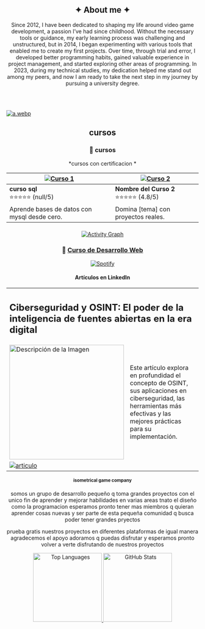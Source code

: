 
<!-- xxxxxxxxxxxxxxxxxxxxxxxxxxxxxxxxxxxxxxxxxxxxxxxxxxxxxxxxxxxxxxxxxxxxxxxxxxxxxxxxxxxxxxxxxxxxxxx Sobre mi   xxxxxxxxxxxxxxxxxxxxxxxxxxxxxxxxxxxxxxxxxxxxxxxxxxxxxxxxxxxxxxxxxxxxxxxxxxxxxxxxxxxxxxxxxxxxxxx -->
<section align="center"> 

<h1> ✦ About me ✦ </h1>

<p>
       Since 2012, I have been dedicated to shaping my life around video game development, a passion I’ve had since childhood. Without the necessary tools or guidance, my early learning process was challenging and unstructured, but in 2014, I began experimenting with
       various tools that enabled me to create my first projects. Over time, through trial and error, I developed better programming habits, gained valuable experience in project management, and started exploring other areas of programming. In 2023, during my
       technical studies, my dedication helped me stand out among my peers, and now I am ready to take the next step in my journey by pursuing a university degree.
</p> <br> </br> </section>

<!-- banner --> 

[![a.webp](https://i.postimg.cc/7ZMmj0Ss/a.webp)](https://postimg.cc/pmrfF9Gz)

<!-- xxxxxxxxxxxxxxxxxxxxxxxxxxxxxxxxxxxxxxxxxxxxxxxxxxxxxxxxxxxxxxxxxxxxxxxxxxxxxxxxxxxxxxxxxxxxxxx cursos xxxxxxxxxxxxxxxxxxxxxxxxxxxxxxxxxxxxxxxxxxxxxxxxxxxxxxxxxxxxxxxxxxxxxxxxxxxxxxxxxxxxxxxxxxxxxxx -->
<section align="center">
<h1>cursos</h1>
<div align="center">
  
### 🚀 **cursos**  
*cursos con certificacion *  

| [![Curso 1](https://img.shields.io/badge/UDEMY-EC5252?style=for-the-badge&logo=udemy&logoColor=white)](https://udemy.com/tu-curso-1) | [![Curso 2](https://img.shields.io/badge/UDEMY-EC5252?style=for-the-badge&logo=udemy&logoColor=white)](https://udemy.com/tu-curso-2) |
|------------------------------------------------------------------------------------------------------------------------------------|------------------------------------------------------------------------------------------------------------------------------------|
| **curso sql** <br> ⭐⭐⭐⭐⭐ (null/5)                                                                                        | **Nombre del Curso 2** <br> ⭐⭐⭐⭐⭐ (4.8/5)                                                                                        |
| Aprende bases de datos con mysql desde cero.                                                                                                        | Domina [tema] con proyectos reales.                                                                                                |
</div>

  <!-- Activity Graph -->
  <section align="center">
         <h1> </h1>
  <a href="https://github.com/Ashutosh00710/github-readme-activity-graph">
    <img src="https://github-readme-activity-graph.vercel.app/graph?username=miguelacaceresrios&theme=github-dark" alt="Activity Graph" />
  </a>
   <h3>📌 <a href="https://udemy.com/tu-otro-curso">Curso de Desarrollo Web</a></h3>
<!-- xxxxxxxxxxxxxxxxxxxxxxxxxxxxxxxxxxxxxxxxxxxxxxxxxxxxxxxxxxxxxxxxxxxxxxxxxxxxxxxxxxxxxxxxxxxxxxx exp laboral xxxxxxxxxxxxxxxxxxxxxxxxxxxxxxxxxxxxxxxxxxxxxxxxxxxxxxxxxxxxxxxxxxxxxxxxxxxxxxxxxxxxxxxxxxxxxxx -->

[![Spotify](https://spotify-now-playing-macaceres0905-co.vercel.app/api/spotify)](https://open.spotify.com/user/macaceres0905-co)

<!-- xxxxxxxxxxxxxxxxxxxxxxxxxxxxxxxxxxxxxxxxxxxxxxxxxxxxxxxxxxxxxxxxxxxxxxxxxxxxxxxxxxxxxxxxxxxxxxx articulos xxxxxxxxxxxxxxxxxxxxxxxxxxxxxxxxxxxxxxxxxxxxxxxxxxxxxxxxxxxxxxxxxxxxxxxxxxxxxxxxxxxxxxxxxxxxxxx -->
<section align="center">
<h1>Artículos en LinkedIn</h1>
    
    
<table> <tr>  <td colspan="2">
<h2>Ciberseguridad y OSINT: El poder de la inteligencia de fuentes abiertas en la era digital</h2>
</td> </tr> <tr> <td>
<img src="https://media.licdn.com/dms/image/v2/D4D12AQG8tR7Is7Zoyg/article-cover_image-shrink_423_752/article-cover_image-shrink_423_752/0/1738122917883?e=1743638400&v=beta&t=W0jVNibEOvL7xaDbL3-HRYhGe7aGnK-vjkRR3cetBzc" alt="Descripción de la Imagen" width="300"/>
</td> <td>
<p>Este artículo explora en profundidad el concepto de OSINT, sus aplicaciones en ciberseguridad, las herramientas más efectivas y las mejores prácticas para su implementación.</p>
</td> </tr> <tr>
<td colspan="2"> <a href="https://www.linkedin.com/pulse/ciberseguridad-y-osint-el-poder-de-la-inteligencia-en-caceres-rios-nkn8f/?trackingId=BZKxfIbNRAmZrs5q4uyZPQ%3D%3D" target="_blank">
<img src="https://img.shields.io/badge/Lee_este_artículo-ffffff?style=for-the-badge&logo=linkedin&logoColor=blue" alt="articulo">
</a> </td> </tr> </table> 


<!-- xxxxxxxxxxxxxxxxxxxxxxxxxxxxxxxxxxxxxxxxxxxxxxxxxxxxxxxxxxxxxxxxxxxxxxxxxxxxxxxxxxxxxxxxxxxxxxx isometrical game company xxxxxxxxxxxxxxxxxxxxxxxxxxxxxxxxxxxxxxxxxxxxxxxxxxxxxxxxxxxxxxxxxxxxxxxxxxxxxxxxxxxxxxxxxxxxxxx -->
<section align="center">
  
<h1> isometrical game company </h1>
  
<p>
       somos un grupo de desarrollo pequeño q toma grandes proyectos con el unico fin de aprender y mejorar habilidades
       en varias areas tnato el diseño como la programacion esperamos pronto tener mas miembros q quieran aprender cosas nuevas
       y ser parte de esta pequeña comunidad q busca poder tener grandes pryectos
</p>

  
<p>
       prueba gratis nuestros proyectos en diferentes plataformas de igual manera agradecemos el apoyo adoramos q puedas disfrutar 
       y esperamos pronto volver a verte disfrutando de nuestros proyectos
</p>

</table></section>




<!-- xxxxxxxxxxxxxxxxxxxxxxxxxxxxxxxxxxxxxxxxxxxxxxxxxxxxxxxxxxxxxxxxxxxxxxxxxxxxxxxxxxxxxxxxxxxxxxx estadisticas github xxxxxxxxxxxxxxxxxxxxxxxxxxxxxxxxxxxxxxxxxxxxxxxxxxxxxxxxxxxxxxxxxxxxxxxxxxxxxxxxxxxxxxxxxxxxxxx -->
<section align="center">
  
  <!-- Top Languages -->
  <a href="https://github.com/miguelacaceresrios">
    <img height="180em" src="https://github-readme-stats.vercel.app/api/top-langs/?username=miguelacaceresrios&layout=compact&langs_count=8&theme=dark" alt="Top Languages" />
  </a>
  
  <!-- GitHub Stats -->
  <a href="https://github.com/miguelacaceresrios">
    <img height="180em" src="https://github-readme-stats-eight-theta.vercel.app/api?username=miguelacaceresrios&show_icons=true&theme=dark&include_all_commits=true&count_private=true" alt="GitHub Stats" />
  </a>


  
</section>
